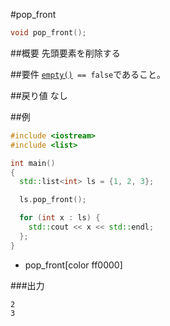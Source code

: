 #pop_front
```cpp
void pop_front();
```

##概要
先頭要素を削除する


##要件
[`empty()`](./empty.md)` == false`であること。


##戻り値
なし


##例
```cpp
#include <iostream>
#include <list>

int main()
{
  std::list<int> ls = {1, 2, 3};

  ls.pop_front();

  for (int x : ls) {
    std::cout << x << std::endl;
  };
}
```
* pop_front[color ff0000]


###出力
```
2
3
```


